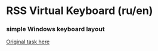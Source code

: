# RSS Virtual Keyboard (ru/en)

### simple Windows keyboard layout

[Original task here](https://github.com/rolling-scopes-school/tasks/blob/master/tasks/codejam-virtual-keyboard.md)
